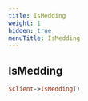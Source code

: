 ```yaml
---
title: IsMedding
weight: 1
hidden: true
menuTitle: IsMedding
---
```

## IsMedding
```perl
$client->IsMedding()
```